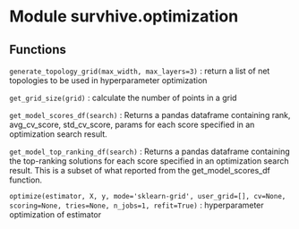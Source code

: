 Module survhive.optimization
============================

Functions
---------

    
`generate_topology_grid(max_width, max_layers=3)`
:   return a list of net topologies to be used in hyperparameter optimization

    
`get_grid_size(grid)`
:   calculate the number of points in a grid

    
`get_model_scores_df(search)`
:   Returns a pandas dataframe containing rank, avg_cv_score, std_cv_score,
    params for each score specified in an optimization search result.

    
`get_model_top_ranking_df(search)`
:   Returns a pandas dataframe containing the top-ranking solutions
    for each score specified in an optimization search result.
    This is a subset of what reported from the get_model_scores_df function.

    
`optimize(estimator, X, y, mode='sklearn-grid', user_grid=[], cv=None, scoring=None, tries=None, n_jobs=1, refit=True)`
:   hyperparameter optimization of estimator